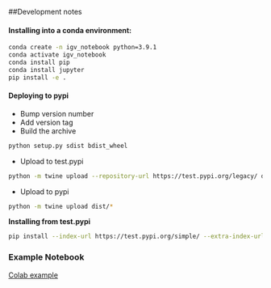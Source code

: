 ##Development notes

#### Installing into a conda environment:

```bash
conda create -n igv_notebook python=3.9.1
conda activate igv_notebook
conda install pip
conda install jupyter
pip install -e .
```

#### Deploying to pypi

* Bump version number
*  Add version tag
*  Build the archive

```bash
python setup.py sdist bdist_wheel
```
* Upload to test.pypi

```bash
python -m twine upload --repository-url https://test.pypi.org/legacy/ dist/*
```

* Upload to pypi

```bash
python -m twine upload dist/*
```


**Installing from test.pypi**

```bash
pip install --index-url https://test.pypi.org/simple/ --extra-index-url https://pypi.org/simple igv_notebook
```


### Example Notebook

[Colab example](https://colab.research.google.com/drive/1ebC3QUJiDGNUON34V2O99cGIdc11D3D5?usp=sharing)